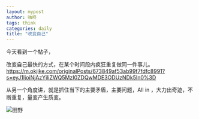```yaml
---
layout: mypost
author: 咕咚
tags: think
categories: daily
title: "改变自己"
---
```


今天看到一个帖子，

改变自己最快的方式，在某个时间段内疯狂重复做同一件事儿。https://m.okjike.com/originalPosts/673849af53ab99f7fdfc8991?s=eyJ1IjoiNjAzYjliZWQ5MzI0ZDQwMDE3ODUzNDk5In0%3D

从另一个角度讲，就是抓住当下的主要矛盾，主要问题，All in ，大力出奇迹，不断重复，量变产生质变。

![田野](https://cdn.jsdelivr.net/gh/maoruibin/assets@master/2024/11/17/20241117205548533.jpg)

